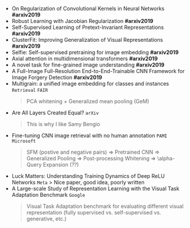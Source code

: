 * On Regularization of Convolutional Kernels in Neural Networks **#arxiv2019**
* Robust Learning with Jacobian Regularization **#arxiv2019**
* Self-Supervised Learning of Pretext-Invariant Representations **#arxiv2019**
* ClusterFit: Improving Generalization of Visual Representations **#arxiv2019**
* Selfie: Self-supervised pretraining for image embedding **#arxiv2019**
* Axial attention in multidimensional transformers **#arxiv2019**
* A novel task for fine-grained image understanding **#arxiv2019**
* A Full-Image Full-Resolution End-to-End-Trainable CNN Framework for Image Forgery Detection **#arxiv2019**
* Multigrain: a unified image embedding for classes and instances `Retrieval` `FAIR`
	> PCA whitening + Generalized mean pooling (GeM)
* Are All Layers Created Equal? `arXiv`
	> This is why I like Samy Bengio
* Fine-tuning CNN image retrieval with no human annotation `PAMI` `Microsoft`
	> SFM (postive and negative pairs) => Pretrained CNN => Generalized Pooling => Post-processing Whitening => \alpha-Query Expansion (??)
* Luck Matters: Understanding Training Dynamics of Deep ReLU Networks `Meta`	> Nice paper, good idea, poorly written
* A Large-scale Study of Representation Learning with the Visual Task Adaptation Benchmark `Google`
	> Visual Task Adaptation benchmark for evaluating different visual representation (fully supervised vs. self-supervised vs. generative, etc.)